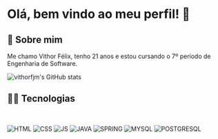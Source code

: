 <h1>Olá, bem vindo ao meu perfil! 👋</h1>

## 🤖 Sobre mim

Me chamo Vithor Félix, tenho 21 anos e estou cursando o 7º período de Engenharia de Software.


![vithorfjm's GitHub stats](https://github-readme-stats.vercel.app/api?username=vithorfjm&hide=issues,prs&theme=shades-of-purple&custom_title=Vithor%20Félix)

## 👨‍💻 Tecnologias

<br>

![HTML](https://img.shields.io/badge/HTML5-E34F26?style=for-the-badge&logo=html5&logoColor=white)
![CSS](https://img.shields.io/badge/CSS3-1572B6?style=for-the-badge&logo=css3&logoColor=white)
![JS](https://img.shields.io/badge/JavaScript-F7DF1E?style=for-the-badge&logo=javascript&logoColor=black)
![JAVA](https://img.shields.io/badge/Java-ED8B00?style=for-the-badge&logo=openjdk&logoColor=white)
![SPRING](https://img.shields.io/badge/Spring-6DB33F?style=for-the-badge&logo=spring&logoColor=white)
![MYSQL](https://img.shields.io/badge/MySQL-005C84?style=for-the-badge&logo=mysql&logoColor=white)
![POSTGRESQL](https://img.shields.io/badge/PostgreSQL-316192?style=for-the-badge&logo=postgresql&logoColor=white)

